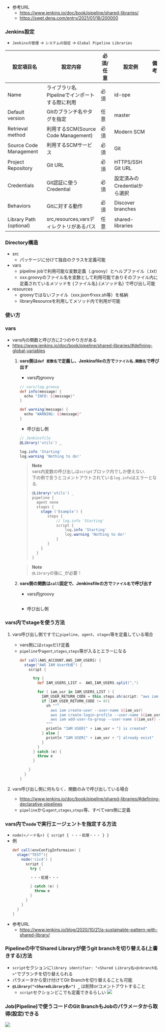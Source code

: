 - 参考URL
  - https://www.jenkins.io/doc/book/pipeline/shared-libraries/
  - https://swet.dena.com/entry/2021/01/18/200000

### Jenkins設定
- `Jenkinsの管理` → `システムの設定` → `Global Pipeline Libraries`

|  設定項目名  |  設定内容  |  必須/任意  |  設定例  |  備考  |
| ---- | ---- | ---- | ---- | ---- |
|  Name  |  ライブラリ名.<br>Pipelineでインポートする際に利用  |  必須  |  id-ope  |    |
|  Default version  |  Gitのブランチ名やタグを指定  |  任意  |  master  |    |
|  Retrieval method  |  利用するSCM(Source Code Management)  |  必須  |  Modern SCM  |    |
|  Source Code Management |  利用するSCMサービス  |  必須  |  Git  |    |
|  Project Repository  |  Git URL  |  必須  |  HTTPS/SSH Git URL  |    |
|  Credentials  |  Git認証に使うCredential  |  必須  |  設定済みのCredentialから選択  |    |
|  Behaviors  |  Gitに対する動作  |  必須  |  Discover branches  |    |
|  Library Path (optional)  |  src,resources,varsディレクトリがあるパス  |  任意  |  shared-libraries  |    |

### Directory構造
- src
  - パッケージに分けて独自のクラスを定義可能
- vars
  - pipeline jobで利用可能な変数定義（.groovy）とヘルプファイル（.txt）  
  - xxx.groovyのファイル名を変数として利用可能でありそのファイル内に定義されているメソッドを {ファイル名}.{メソッド名} で呼び出し可能
- resources
  - groovyではないファイル（xxx.jsonやxxx.sh等）を格納  
  - libraryResourceを利用してメソッド内で利用が可能

### 使い方



### vars
- vars内の関数と呼び方に2つのやり方がある
- https://www.jenkins.io/doc/book/pipeline/shared-libraries/#defining-global-variables
  1. __vars側は`def 変数名`で定義し、Jenkinsfileの方で`ファイル名.関数名`で呼び出す__  
       - vars内groovy
        ~~~groovy
        // vars/log.groovy
        def info(message) {
          echo "INFO: ${message}"
        }

        def warning(message) {
          echo "WARNING: ${message}"
        }
        ~~~
       - 呼び出し側
        ~~~groovy
        // Jenkinsfile
        @Library('utils') _

        log.info 'Starting'
        log.warning 'Nothing to do!'
        ~~~
      > **Note**  
      > vars内変数の呼び出しは`script`ブロック内でしか使えない.  
      > 下の例で言うとコメントアウトされている`log.info`はエラーとなる.
      > ~~~groovy
      > @Library('utils') _
      > pipeline {
      >   agent none
      >   stages {
      >     stage ('Example') {
      >        steps {
      >            // log.info 'Starting' 
      >            script { 
      >                log.info 'Starting'
      >                log.warning 'Nothing to do!'
      >            }
      >        }
      >     }
      >   }
      >}
      > ~~~

      > **Note**  
      > `@Library`の後に`_`が必要！

  2. __vars側の関数は`call`固定で、Jenkinsfileの方で`ファイル名`で呼び出す__
      - vars内groovy
        ~~~groovy

        ~~~ 
      - 呼び出し側

### vars内でstageを使う方法
1. vars呼び出し側ですでに`pipeline`、`agent`、`stages`等を定義している場合
   - vars側には`stage`だけ定義
   - `pipeline`や`agent`,`stages`,`steps`等が入るとエラーになる
      ~~~groovy
      def call(AWS_ACCOUNT,AWS_IAM_USERS) {
        stage("AWS IAM User作成") {
          script {

            try {
              def IAM_USERS_LIST =  AWS_IAM_USERS.split(",")

              for ( iam_usr in IAM_USERS_LIST ) {
                IAM_USER_RETURN_CODE = this.steps.sh(script: "aws iam get-user --user-name ${iam_usr} 2> /dev/null 1> /dev/null", returnStatus: true)
                if (IAM_USER_RETURN_CODE != 0){
                  sh """
                    aws iam create-user --user-name ${iam_usr}
                    aws iam create-login-profile --user-name ${iam_usr} --password パスワード --password-reset-required
                    aws iam add-user-to-group --user-name ${iam_usr} --group-name Default-Policy-Group
                  """
                  println "IAM USER[" + iam_usr + "] is created"
                } else {
                  println "IAM USER[" + iam_usr + "] already exist"
                }
              }
            } catch (e) {
              throw e
            }

          }
        }
      }
      ~~~

2. vars呼び出し側に何もなく、関数のみで呼び出している場合
   - https://www.jenkins.io/doc/book/pipeline/shared-libraries/#defining-declarative-pipelines
   - `pipeline`から`agent`,`stages`,`steps`等、すべてvars側に定義

### vars内で`node`で実行エージェントを指定する方法
- `node(<ノード名>) { script { ・・・処理・・・ } }`
- 例
  ~~~groovy
  def call(envConfigInformaion) {
    stage("TEST"){
      node('cicd') {
        script {
          try {

          ・・・処理・・・

          } catch (e) {
            throw e
          }
        }
      }
    }
  }
  ~~~
- 参考URL
  - https://www.jenkins.io/blog/2020/10/21/a-sustainable-pattern-with-shared-library/

### Pipelineの中でShared Libraryが使うgit branchを切り替える(上書きする)方法
- `script`セクションに`library identifier: "<Shared Library名>@<branch名>"`でブランチを切り替えられる
- パラメータから受け付けてGit Branchを切り替えることも可能
- **`@Library("<SharedLibrary名>") _`** は削除orコメントアウトすること
  - `script`セクションどこでも定義できるらしい
![](images/library.jpg)

### Job(Pipeline)で使うコードのGit BranchもJobのパラメータから取得(設定)できる
![](images/job_git_branch.jpg)